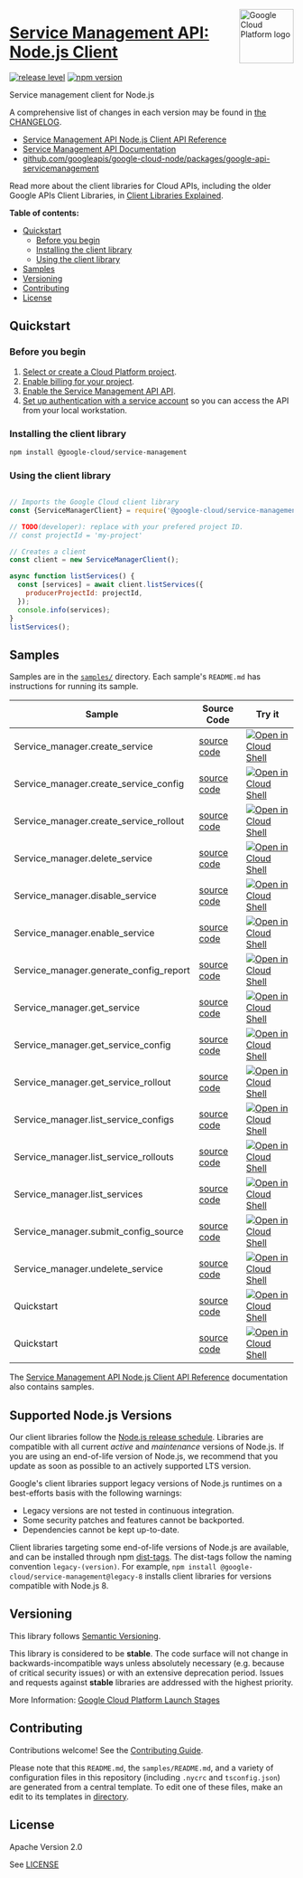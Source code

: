 [//]: # "This README.md file is auto-generated, all changes to this file will be lost."
[//]: # "To regenerate it, use `python -m synthtool`."
<img src="https://avatars2.githubusercontent.com/u/2810941?v=3&s=96" alt="Google Cloud Platform logo" title="Google Cloud Platform" align="right" height="96" width="96"/>

# [Service Management API: Node.js Client](https://github.com/googleapis/google-cloud-node)

[![release level](https://img.shields.io/badge/release%20level-stable-brightgreen.svg?style=flat)](https://cloud.google.com/terms/launch-stages)
[![npm version](https://img.shields.io/npm/v/@google-cloud/service-management.svg)](https://www.npmjs.org/package/@google-cloud/service-management)




Service management client for Node.js


A comprehensive list of changes in each version may be found in
[the CHANGELOG](https://github.com/googleapis/google-cloud-node/tree/main/packages/google-api-servicemanagement/CHANGELOG.md).

* [Service Management API Node.js Client API Reference][client-docs]
* [Service Management API Documentation][product-docs]
* [github.com/googleapis/google-cloud-node/packages/google-api-servicemanagement](https://github.com/googleapis/google-cloud-node/tree/main/packages/google-api-servicemanagement)

Read more about the client libraries for Cloud APIs, including the older
Google APIs Client Libraries, in [Client Libraries Explained][explained].

[explained]: https://cloud.google.com/apis/docs/client-libraries-explained

**Table of contents:**


* [Quickstart](#quickstart)
  * [Before you begin](#before-you-begin)
  * [Installing the client library](#installing-the-client-library)
  * [Using the client library](#using-the-client-library)
* [Samples](#samples)
* [Versioning](#versioning)
* [Contributing](#contributing)
* [License](#license)

## Quickstart

### Before you begin

1.  [Select or create a Cloud Platform project][projects].
1.  [Enable billing for your project][billing].
1.  [Enable the Service Management API API][enable_api].
1.  [Set up authentication with a service account][auth] so you can access the
    API from your local workstation.

### Installing the client library

```bash
npm install @google-cloud/service-management
```


### Using the client library

```javascript

// Imports the Google Cloud client library
const {ServiceManagerClient} = require('@google-cloud/service-management');

// TODO(developer): replace with your prefered project ID.
// const projectId = 'my-project'

// Creates a client
const client = new ServiceManagerClient();

async function listServices() {
  const [services] = await client.listServices({
    producerProjectId: projectId,
  });
  console.info(services);
}
listServices();

```



## Samples

Samples are in the [`samples/`](https://github.com/googleapis/google-cloud-node/tree/main/samples) directory. Each sample's `README.md` has instructions for running its sample.

| Sample                      | Source Code                       | Try it |
| --------------------------- | --------------------------------- | ------ |
| Service_manager.create_service | [source code](https://github.com/googleapis/google-cloud-node/blob/main/packages/google-api-servicemanagement/samples/generated/v1/service_manager.create_service.js) | [![Open in Cloud Shell][shell_img]](https://console.cloud.google.com/cloudshell/open?git_repo=https://github.com/googleapis/google-cloud-node&page=editor&open_in_editor=packages/google-api-servicemanagement/samples/generated/v1/service_manager.create_service.js,samples/README.md) |
| Service_manager.create_service_config | [source code](https://github.com/googleapis/google-cloud-node/blob/main/packages/google-api-servicemanagement/samples/generated/v1/service_manager.create_service_config.js) | [![Open in Cloud Shell][shell_img]](https://console.cloud.google.com/cloudshell/open?git_repo=https://github.com/googleapis/google-cloud-node&page=editor&open_in_editor=packages/google-api-servicemanagement/samples/generated/v1/service_manager.create_service_config.js,samples/README.md) |
| Service_manager.create_service_rollout | [source code](https://github.com/googleapis/google-cloud-node/blob/main/packages/google-api-servicemanagement/samples/generated/v1/service_manager.create_service_rollout.js) | [![Open in Cloud Shell][shell_img]](https://console.cloud.google.com/cloudshell/open?git_repo=https://github.com/googleapis/google-cloud-node&page=editor&open_in_editor=packages/google-api-servicemanagement/samples/generated/v1/service_manager.create_service_rollout.js,samples/README.md) |
| Service_manager.delete_service | [source code](https://github.com/googleapis/google-cloud-node/blob/main/packages/google-api-servicemanagement/samples/generated/v1/service_manager.delete_service.js) | [![Open in Cloud Shell][shell_img]](https://console.cloud.google.com/cloudshell/open?git_repo=https://github.com/googleapis/google-cloud-node&page=editor&open_in_editor=packages/google-api-servicemanagement/samples/generated/v1/service_manager.delete_service.js,samples/README.md) |
| Service_manager.disable_service | [source code](https://github.com/googleapis/google-cloud-node/blob/main/packages/google-api-servicemanagement/samples/generated/v1/service_manager.disable_service.js) | [![Open in Cloud Shell][shell_img]](https://console.cloud.google.com/cloudshell/open?git_repo=https://github.com/googleapis/google-cloud-node&page=editor&open_in_editor=packages/google-api-servicemanagement/samples/generated/v1/service_manager.disable_service.js,samples/README.md) |
| Service_manager.enable_service | [source code](https://github.com/googleapis/google-cloud-node/blob/main/packages/google-api-servicemanagement/samples/generated/v1/service_manager.enable_service.js) | [![Open in Cloud Shell][shell_img]](https://console.cloud.google.com/cloudshell/open?git_repo=https://github.com/googleapis/google-cloud-node&page=editor&open_in_editor=packages/google-api-servicemanagement/samples/generated/v1/service_manager.enable_service.js,samples/README.md) |
| Service_manager.generate_config_report | [source code](https://github.com/googleapis/google-cloud-node/blob/main/packages/google-api-servicemanagement/samples/generated/v1/service_manager.generate_config_report.js) | [![Open in Cloud Shell][shell_img]](https://console.cloud.google.com/cloudshell/open?git_repo=https://github.com/googleapis/google-cloud-node&page=editor&open_in_editor=packages/google-api-servicemanagement/samples/generated/v1/service_manager.generate_config_report.js,samples/README.md) |
| Service_manager.get_service | [source code](https://github.com/googleapis/google-cloud-node/blob/main/packages/google-api-servicemanagement/samples/generated/v1/service_manager.get_service.js) | [![Open in Cloud Shell][shell_img]](https://console.cloud.google.com/cloudshell/open?git_repo=https://github.com/googleapis/google-cloud-node&page=editor&open_in_editor=packages/google-api-servicemanagement/samples/generated/v1/service_manager.get_service.js,samples/README.md) |
| Service_manager.get_service_config | [source code](https://github.com/googleapis/google-cloud-node/blob/main/packages/google-api-servicemanagement/samples/generated/v1/service_manager.get_service_config.js) | [![Open in Cloud Shell][shell_img]](https://console.cloud.google.com/cloudshell/open?git_repo=https://github.com/googleapis/google-cloud-node&page=editor&open_in_editor=packages/google-api-servicemanagement/samples/generated/v1/service_manager.get_service_config.js,samples/README.md) |
| Service_manager.get_service_rollout | [source code](https://github.com/googleapis/google-cloud-node/blob/main/packages/google-api-servicemanagement/samples/generated/v1/service_manager.get_service_rollout.js) | [![Open in Cloud Shell][shell_img]](https://console.cloud.google.com/cloudshell/open?git_repo=https://github.com/googleapis/google-cloud-node&page=editor&open_in_editor=packages/google-api-servicemanagement/samples/generated/v1/service_manager.get_service_rollout.js,samples/README.md) |
| Service_manager.list_service_configs | [source code](https://github.com/googleapis/google-cloud-node/blob/main/packages/google-api-servicemanagement/samples/generated/v1/service_manager.list_service_configs.js) | [![Open in Cloud Shell][shell_img]](https://console.cloud.google.com/cloudshell/open?git_repo=https://github.com/googleapis/google-cloud-node&page=editor&open_in_editor=packages/google-api-servicemanagement/samples/generated/v1/service_manager.list_service_configs.js,samples/README.md) |
| Service_manager.list_service_rollouts | [source code](https://github.com/googleapis/google-cloud-node/blob/main/packages/google-api-servicemanagement/samples/generated/v1/service_manager.list_service_rollouts.js) | [![Open in Cloud Shell][shell_img]](https://console.cloud.google.com/cloudshell/open?git_repo=https://github.com/googleapis/google-cloud-node&page=editor&open_in_editor=packages/google-api-servicemanagement/samples/generated/v1/service_manager.list_service_rollouts.js,samples/README.md) |
| Service_manager.list_services | [source code](https://github.com/googleapis/google-cloud-node/blob/main/packages/google-api-servicemanagement/samples/generated/v1/service_manager.list_services.js) | [![Open in Cloud Shell][shell_img]](https://console.cloud.google.com/cloudshell/open?git_repo=https://github.com/googleapis/google-cloud-node&page=editor&open_in_editor=packages/google-api-servicemanagement/samples/generated/v1/service_manager.list_services.js,samples/README.md) |
| Service_manager.submit_config_source | [source code](https://github.com/googleapis/google-cloud-node/blob/main/packages/google-api-servicemanagement/samples/generated/v1/service_manager.submit_config_source.js) | [![Open in Cloud Shell][shell_img]](https://console.cloud.google.com/cloudshell/open?git_repo=https://github.com/googleapis/google-cloud-node&page=editor&open_in_editor=packages/google-api-servicemanagement/samples/generated/v1/service_manager.submit_config_source.js,samples/README.md) |
| Service_manager.undelete_service | [source code](https://github.com/googleapis/google-cloud-node/blob/main/packages/google-api-servicemanagement/samples/generated/v1/service_manager.undelete_service.js) | [![Open in Cloud Shell][shell_img]](https://console.cloud.google.com/cloudshell/open?git_repo=https://github.com/googleapis/google-cloud-node&page=editor&open_in_editor=packages/google-api-servicemanagement/samples/generated/v1/service_manager.undelete_service.js,samples/README.md) |
| Quickstart | [source code](https://github.com/googleapis/google-cloud-node/blob/main/packages/google-api-servicemanagement/samples/quickstart.js) | [![Open in Cloud Shell][shell_img]](https://console.cloud.google.com/cloudshell/open?git_repo=https://github.com/googleapis/google-cloud-node&page=editor&open_in_editor=packages/google-api-servicemanagement/samples/quickstart.js,samples/README.md) |
| Quickstart | [source code](https://github.com/googleapis/google-cloud-node/blob/main/packages/google-api-servicemanagement/samples/test/quickstart.js) | [![Open in Cloud Shell][shell_img]](https://console.cloud.google.com/cloudshell/open?git_repo=https://github.com/googleapis/google-cloud-node&page=editor&open_in_editor=packages/google-api-servicemanagement/samples/test/quickstart.js,samples/README.md) |



The [Service Management API Node.js Client API Reference][client-docs] documentation
also contains samples.

## Supported Node.js Versions

Our client libraries follow the [Node.js release schedule](https://nodejs.org/en/about/releases/).
Libraries are compatible with all current _active_ and _maintenance_ versions of
Node.js.
If you are using an end-of-life version of Node.js, we recommend that you update
as soon as possible to an actively supported LTS version.

Google's client libraries support legacy versions of Node.js runtimes on a
best-efforts basis with the following warnings:

* Legacy versions are not tested in continuous integration.
* Some security patches and features cannot be backported.
* Dependencies cannot be kept up-to-date.

Client libraries targeting some end-of-life versions of Node.js are available, and
can be installed through npm [dist-tags](https://docs.npmjs.com/cli/dist-tag).
The dist-tags follow the naming convention `legacy-(version)`.
For example, `npm install @google-cloud/service-management@legacy-8` installs client libraries
for versions compatible with Node.js 8.

## Versioning

This library follows [Semantic Versioning](http://semver.org/).



This library is considered to be **stable**. The code surface will not change in backwards-incompatible ways
unless absolutely necessary (e.g. because of critical security issues) or with
an extensive deprecation period. Issues and requests against **stable** libraries
are addressed with the highest priority.






More Information: [Google Cloud Platform Launch Stages][launch_stages]

[launch_stages]: https://cloud.google.com/terms/launch-stages

## Contributing

Contributions welcome! See the [Contributing Guide](https://github.com/googleapis/google-cloud-node/blob/main/CONTRIBUTING.md).

Please note that this `README.md`, the `samples/README.md`,
and a variety of configuration files in this repository (including `.nycrc` and `tsconfig.json`)
are generated from a central template. To edit one of these files, make an edit
to its templates in
[directory](https://github.com/googleapis/synthtool).

## License

Apache Version 2.0

See [LICENSE](https://github.com/googleapis/google-cloud-node/blob/main/LICENSE)

[client-docs]: https://cloud.google.com/nodejs/docs/reference/service-management/latest
[product-docs]: https://cloud.google.com/service-infrastructure/docs/overview/
[shell_img]: https://gstatic.com/cloudssh/images/open-btn.png
[projects]: https://console.cloud.google.com/project
[billing]: https://support.google.com/cloud/answer/6293499#enable-billing
[enable_api]: https://console.cloud.google.com/flows/enableapi?apiid=servicemanagement.googleapis.com
[auth]: https://cloud.google.com/docs/authentication/getting-started
